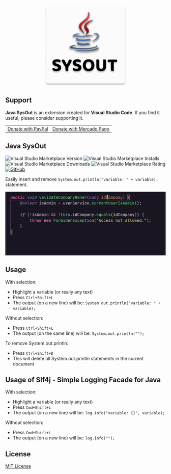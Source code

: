 <p align="center">
  <br />
  <a title="Learn more about Java SysOut" href="https://github.com/ricardoemerson/java-sysout">
    <img src="https://raw.githubusercontent.com/ricardoemerson/java-sysout/master/images/cover-logo.png" alt="Java SysOut" width="256"  height="256"/>
    </a>
</p>

## Support

**Java SysOut** is an extension created for **Visual Studio Code**. If you find it useful, please consider supporting it.

<table align="center" width="60%" border="0">
  <tr>
    <td>
      <a title="PayPal" href="https://www.paypal.com/donate?hosted_button_id=X26H7L6AVMD96">
        Donate with PayPal
      </a>
    </td>
    <td>
      <a title="Mercado Pago" href="https://mpago.la/1LvP93a">
        Donate with Mercado Pago
      </a>
    </td>
  </tr>
</table>

## Java SysOut

![Visual Studio Marketplace Version](https://img.shields.io/visual-studio-marketplace/v/ricardo-emerson.java-sysout.svg?style=flat-square)
![Visual Studio Marketplace Installs](https://img.shields.io/visual-studio-marketplace/i/ricardo-emerson.java-sysout.svg?style=flat-square)
![Visual Studio Marketplace Downloads](https://img.shields.io/visual-studio-marketplace/d/ricardo-emerson.java-sysout.svg?style=flat-square)
![Visual Studio Marketplace Rating](https://img.shields.io/visual-studio-marketplace/r/ricardo-emerson.java-sysout.svg?style=flat-square)
[![GitHub](https://img.shields.io/github/stars/ricardoemerson/java-sysout.svg?style=flat-square)](https://github.com/ricardoemerson/java-sysout)

Easily insert and remove `System.out.println("variable: " + variable);` statement.

![](https://raw.githubusercontent.com/ricardoemerson/java-sysout/master/images/demonstration.gif)

## Usage

With selection:
* Highlight a variable (or really any text)
* Press `Ctrl+Shift+L`
* The output (on a new line) will be: `System.out.println("variable: " + variable);`

Without selection:
* Press `Ctrl+Shift+L`
* The output (on the same line) will be: `System.out.println("");`

To remove System.out.println:
* Press `Ctrl+Shift+D`
* This will delete all System.out.println statements in the current document


## Usage of Slf4j - Simple Logging Facade for Java

With selection:
* Highlight a variable (or really any text)
* Press `Cmd+Shift+L`
* The output (on a new line) will be: `log.info("variable: {}", variable);`

Without selection:
* Press `Cmd+Shift+L`
* The output (on a new line) will be: `log.info("");`


## License
[MIT License](LICENSE)
